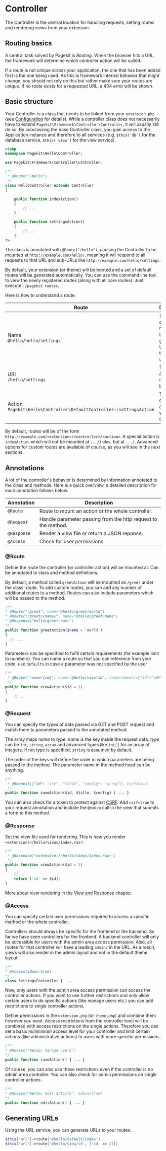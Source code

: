 # Controller

<p class="uk-article-lead">The Controller is the central location for handling requests, setting routes
and rendering views from your extension.</p>

## Routing basics

A central task solved by Pagekit is *Routing*. When the browser hits a URL,
the framework will determine which controller action will be called.

If a route is not unique across your application, the one that has been added
first is the one being used. As this is framework internal behavior that might
change, you should not rely on this but rather make sure your routes are unique. If no route exists for a requested URL, a 404 error will be shown.


## Basic structure

Your Controller is a class that needs to be linked from your `extension.php`
(see [Configuration](configuration.md) for details). While a controller class does not necessarily have to extend
`Pagekit\Framework\Controller\Controller`, it will usually still do so. By
subclassing the base Controller class, you gain access to the Application
instance and therefore to all services (e.g. `$this('db')` for the database
service, `$this('view')` for the view service).


```php
<?php
namespace Pagekit\Hello\Controller;

use Pagekit\Framework\Controller\Controller;

/**
 * @Route("/hello")
 */
class HelloController extends Controller
{

    public function indexAction()
    {
        // ...
    }

    public function settingsAction()
    {
        // ...
    }
?>
```

The class is annotated with `@Route("/hello")`, causing the Controller to
be *mounted* at `http://example.com/hello/`, meaning it will respond to all
requests to that URL and sub-URLs like `http://example.com/hello/settings`.

By default, your extension (or theme) will be booted
and a set of default routes will be generated automatically. You can
use the command line tool to view the newly registered routes (along with all
core routes). Just execute `./pagekit routes`.

Here is how to understand a route:

| Route  | Description |
|--------|-------------|
| Name <br> `@hello/hello/settings`                                          | The name of the route, can be used to generate URLs (has to be unique). |
| URI <br> `/hello/settings`                                                 | The path to access this route in the browser. |
| Action <br> `Pagekit\Hello\Controller\DefaultController::settingsAction`   | The controller action that will be called. |

By default, routes will be of the form `http://example.com/<extension>/<controller>/<action>`. A special action is
`indexAction` which will not be mounted at `.../index`, but at `.../`.
Advanced options for custom routes are available of course, as you will see in
the next sections.

## Annotations

A lot of the controller's behavior is determined by information annotated to
the class and methods. Here is a quick overview, a detailed description for each annotation follows below.

| Annotation       | Description |
|------------------|-------------|
| `@Route`         | Route to mount an action or the whole controller.  |
| `@Request`       | Handle parameter passing from the http request to the method.  |
| `@Response`      | Render a view file or return a JSON reponse. |
| `@Access`        | Check for user permissions.                        |

### @Route

Define the route the controller (or controller action) will be mounted at. Can be
annotated to class and method definitions.

By default, a method called `greetAction` will be mounted as `/greet` under the
class' route. To add custom routes, you can add any number of additional routes
to a method. Routes can also include parameters which will be passed to the
method.

  ```php
/**
 * @Route("/greet", name="@hello/greet/world")
 * @Route("/greet/{name}", name="@hello/greet/name")
 * @Response("hello/greet.razr")
 */
public function greetAction($name = 'World')
{
    // ...
}
  ```

Parameters can be specified to fulfil certain requirements (for example limit
to numbers). You can name a route so that you can reference from your
code. use `defaults` in case a parameter was not specified by the user

```php
/**
 * @Route("/view/{id}", name="@hello/view/id", requirements={"id"="\d+"})
 */
public function viewAction($id = 1)
{
    // ...
}
```


### @Request

You can specify the types of data passed via GET and POST request and match
them to parameters passed to the annotated method.

The array maps *name* to *type*. *name* is the key inside the request data.
*type* can be `int`, `string`, `array` and advanced types like `int[]` for an
array of integers. If not type is specified, `string` is assumed by default.

The order of the keys will define the order in which parameters are being
passed to the method. The parameter name in the method head can be anything.

```php
/**
 * @Request({"id": "int", "title", "config": "array"}, csrf=true)
 */
public function saveAction($id, $title, $config) { ... }
```

You can also check for a token to protect against [CSRF](http://en.wikipedia.org/wiki/Cross-site_request_forgery). Add `csrf=true` to your request annotation and include the `@token` call in the view that submits a form to this method.


### @Response

Set the view file used for rendering. This is how you render `<extensions>/hello/views/index.razr`:

```php
/**
 * @Response("extension://hello/views/index.razr")
 */
public function viewAction($id = 1)
{
    // ...
    return ['id' => $id];
}
```

More about view rendering in the [View and Response](view-response.md) chapter.


### @Access

You can specify certain user permissions required to access a specific method or the whole controller.

Controllers should always be specific for the frontend or the backend. So
far we have seen controllers for the frontend. A backend controller
will only be accessible for users with the admin area access permission. Also, all
routes for that controller will have a leading `admin/` in the URL. As a
result, views will also render in the admin layout and not in the default
theme layout.

  ```php
/**
* @Access(admin=true)
*/
class SettingsController { ...
  ```

Now, only users with the admin area access permission can access the controller
actions. If you want to use further restrictions and only allow certain users
to do specific actions (like manage users etc.) you can add restrictions to
single controller actions.

Define permissions in the `extension.php` (or `theme.php`) and
combine them however you want. Access restrictions from the controller level will
be combined with access restrictions on the single actions. Therefore you can
set a basic *minimimum* access level for your controller and limit certain
actions (like administrative actions) to users with more specific permissions.

  ```php
  /**
  * @Access("hello: manage users")
  */
  public function saveAction() { ... }
  ```

Of course, you can also use these restrictions even if the controller is no
admin area controller. You can also check for admin permissions on single controller
actions.

  ```php
  /**
  * @Access("hello: edit article", admin=true)
  */
  public function editAction() { ... }
  ```

## Generating URLs

Using the URL service, you can generate URLs to your routes.

```php
$this('url')->route('@hello/default/index')
$this('url')->route('@hello/view/id', ['id' => 23])
```
